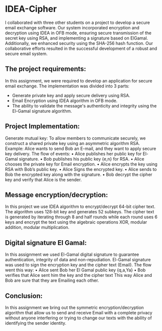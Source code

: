 # IDEA-Cipher
I collaborated with three other students on a project to develop a secure email exchange software. Our system incorporated encryption and decryption using IDEA in OFB mode, ensuring secure transmission of the secret key using RSA, and implementing a signature based on ElGamal. Additionally, we enhanced security using the SHA-256 hash function. Our collaborative efforts resulted in the successful development of a robust and secure email system.

## The project requirements:
In this assignment, we were required to develop an application for secure email exchange.
The implementation was divided into 3 parts:
*	Generate private key and apply secure delivery using RSA.
*	Email Encryption using IDEA algorithm in OFB mode.
*	The ability to validate the message's authenticity and integrity using the El-Gamal signature algorithm.

## Project Implementation:
Generate mutual key:
To allow members to communicate securely, we construct a shared private key using an asymmetric algorithm RSA.
Example: Alice wants to send Bob an E-mail, and they want to apply secure key delivery.
The flow of events:
•	Alice publishes her public key for El-Gamal signature.
•	Bob publishes his public key {e,n} for RSA.
•	Alice chooses the private key for Email encryption.
•	Alice encrypts the key using RSA with Bob’s public key.
•	Alice Signs the encrypted key.
•	Alice sends to Bob the encrypted key along with the signature.
•	Bob decrypt the cipher key and verify that Alice is the sender.

## Message encryption/decryption:
In this project we use IDEA algorithm to encrypt/decrypt 64-bit cipher text.
The algorithm uses 128-bit key and generates 52 subkeys.
The cipher text is generated by iterating through 8 and half rounds while each round uses 6 keys and encrypt the text using the algebraic operations XOR, modular addition, modular multiplication.

## Digital signature El Gamal:
In this assignment we used El-Gamal digital signature to guarantee authentication, integrity of data and non-repudiation.
El-Gamal signature was used to sign the encryption key and the cipher text (Email).
The flow went this way:
•	Alice sent Bob her El Gamal public key {q,a,Ya}
•	Bob verifies that Alice sent him the key and the cipher text
This way Alice and Bob are sure that they are Emailing each other.

## Conclusion:
In this assignment we bring out the symmetric encryption/decryption algorithm that allow us to send and receive Email with a complete privacy without anyone interfering or trying to change our texts with the ability of identifying the sender identity.
